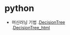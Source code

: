 # python

- 머신러닝 기법
   .[DecisionTree](180511_DecisionTree.ipynb)<br>
   .[DecisionTree_html](180511_DecisionTree.html)
